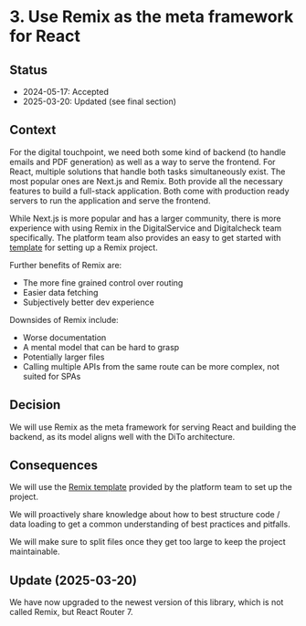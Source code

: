 # 3. Use Remix as the meta framework for React

## Status

- 2024-05-17: Accepted
- 2025-03-20: Updated (see final section)

## Context

For the digital touchpoint, we need both some kind of backend (to handle emails and PDF generation) as well as a way to serve the frontend.
For React, multiple solutions that handle both tasks simultaneously exist.
The most popular ones are Next.js and Remix.
Both provide all the necessary features to build a full-stack application.
Both come with production ready servers to run the application and serve the frontend.

While Next.js is more popular and has a larger community, there is more experience with using Remix in the DigitalService and Digitalcheck team specifically.
The platform team also provides an easy to get started with [template](https://github.com/digitalservicebund/remix-application-template) for setting up a Remix project.

Further benefits of Remix are:

- The more fine grained control over routing
- Easier data fetching
- Subjectively better dev experience

Downsides of Remix include:

- Worse documentation
- A mental model that can be hard to grasp
- Potentially larger files
- Calling multiple APIs from the same route can be more complex, not suited for SPAs

## Decision

We will use Remix as the meta framework for serving React and building the backend, as its model aligns well with the DiTo architecture.

## Consequences

We will use the [Remix template](https://github.com/digitalservicebund/remix-application-template) provided by the platform team to set up the project.

We will proactively share knowledge about how to best structure code / data loading to get a common understanding of best practices and pitfalls.

We will make sure to split files once they get too large to keep the project maintainable.

## Update (2025-03-20)

We have now upgraded to the newest version of this library, which is not called Remix, but React Router 7.
